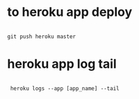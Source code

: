 # to heroku app deploy

```

git push heroku master

```

# heroku app log tail

```

 heroku logs --app [app_name] --tail

```

